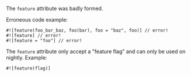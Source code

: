 The `feature` attribute was badly formed.

Erroneous code example:

```compile_fail,E0556
#![feature(foo_bar_baz, foo(bar), foo = "baz", foo)] // error!
#![feature] // error!
#![feature = "foo"] // error!
```

The `feature` attribute only accept a "feature flag" and can only be used on
nightly. Example:

```ignore (only works in nightly)
#![feature(flag)]
```
